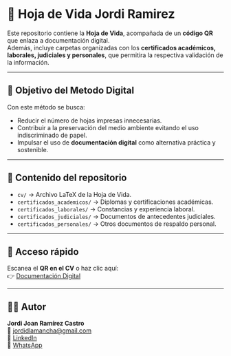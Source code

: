 # 📄 Hoja de Vida Jordi Ramirez

Este repositorio contiene la **Hoja de Vida**, acompañada de un 
**código QR** que enlaza a documentación digital.  
Además, incluye carpetas organizadas con los **certificados académicos, 
laborales, judiciales y personales**, que permitira la respectiva
validación de la información.

---

## 🌱 Objetivo del Metodo Digital
Con este método se busca:
- Reducir el número de hojas impresas innecesarias.  
- Contribuir a la preservación del medio ambiente evitando el uso indiscriminado de papel.  
- Impulsar el uso de **documentación digital** como alternativa práctica y sostenible.  

---

## 📂 Contenido del repositorio
- `cv/` → Archivo LaTeX de la Hoja de Vida.  
- `certificados_academicos/` → Diplomas y certificaciones académicas.  
- `certificados_laborales/` → Constancias y experiencia laboral.  
- `certificados_judiciales/` → Documentos de antecedentes judiciales.  
- `certificados_personales/` → Otros documentos de respaldo personal.  

---

## 🔗 Acceso rápido
Escanea el **QR en el CV** o haz clic aquí:  
👉 [Documentación Digital](https://jordidlamancha.github.io/documentos-cv-jordi-ramirez/)

---

## 👨‍💻 Autor
**Jordi Joan Ramírez Castro**  
📧 [jordidlamancha@gmail.com](mailto:jordidlamancha@gmail.com)  
🔗 [LinkedIn](https://www.linkedin.com/in/jordidlamancha/)  
📱 [WhatsApp](https://wa.me/573249000324)  
